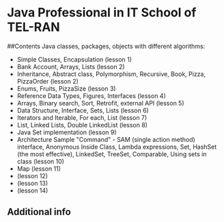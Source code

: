 # Java Professional in IT School of TEL-RAN #
##Contents
Java classes, packages, objects with different algorithms:
- Simple Classes, Encapsulation (lesson 1)
- Bank Account, Arrays, Lists (lesson 2)
- Inheritance, Abstract class, Polymorphism, Recursive, Book, Pizza, PizzaOrder (lesson 2)
- Enums, Fruits, PizzaSize (lesson 3)
- Reference Data Types, Figures, Interfaces (lesson 4)
- Arrays, Binary search, Sort, Retrofit, external API (lesson 5)
- Data Structure, Interface, Sets, Lists (lesson 6)
- Iterators and Iterable, For each, List (lesson 7)
- List, Linked Lists, Double LinkedList (lesson 8)
- Java Set implementation (lesson 9) 
- Architecture Sample "Command" - SAM (single action method) interface, 
  Anonymous Inside Class, Lambda expressions, Set, HashSet (the most effective), 
  LinkedSet, TreeSet, Comparable, Using sets in class (lesson 10)  
- Map (lesson 11)
- (lesson 12)
- (lesson 13)
- (lesson 14)

## Additional info

